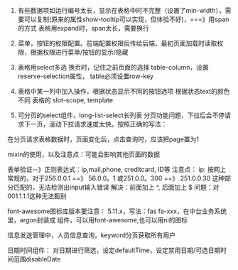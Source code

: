 1. 有些数据项如运行编号太长，显示在表格中时不完整（设置了min-width），需要可以复制(原来的属性show-tooltip可以实现，但体验不好)，===》用span的方式
表格用expand时，span太长，需要换行
3. 菜单，按钮的权限配置。前端配置权限后传给后端，最初页面加载时读取权限，根据权限进行菜单/按钮的显示/隐藏
4. 表格用select多选
   换页时，记住之前页面的选择  table-column，设置reserve-selection属性， table必须设置row-key
5. 表格中某一列中加入操作，根据状态显示不同的按钮选项
   根据状态text的颜色不同
   表格的 slot-scope, template

6. 可分页的select组件，long-list-select长列表
   分页功能问题，下拉后会不停请求下一页，滚动下拉请求速度太快。按照正确的写法：

在分页请求表格数据时，页面变化后，点击查询时，应该把page置为1

mixin的使用，以及注意点：可能会影响其他页面的数据

表单验证--》正则表达式：ip,mail,phone, creditcard, ID等
注意点：
ip: 按网上常规的，对于256.0.0.1 ==》 56.0.0。1 或251.0.0。300 ==》 251.0.0.30
这种部分匹配的，无法检测出input输入错误
解决：前面加上 ^, 后面加上 $
问题：对001.1.1.1这种无法甄别

font-awesome图标库版本要注意：
5.11.x，写法：fas fa-xxx，在中台业务系统里，argon封装成 <icon type="" name=""></icon> 组件，可以用font-awesome,也可以用ni的图标

信息发送管理中，人员信息查询，keyword分页获取所有用户

日期时间组件：
   对日期进行筛选，设定defaultTime，设定禁用日期/可选日期时间范围disableDate

